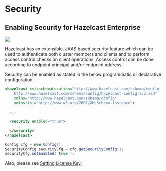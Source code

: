

# Security


## Enabling Security for Hazelcast Enterprise

![](images/enterprise-onlycopy.jpg)



Hazelcast has an extensible, JAAS based security feature which can be used to authenticate both cluster members and clients and to perform access control checks on client operations. Access control can be done according to endpoint principal and/or endpoint address. 

Security can be enabled as stated in the below programmatic or declarative configuration.



```xml
<hazelcast xsi:schemaLocation="http://www.hazelcast.com/schema/config
    http://www.hazelcast.com/schema/config/hazelcast-config-3.3.xsd"
    xmlns="http://www.hazelcast.com/schema/config"
    xmlns:xsi="http://www.w3.org/2001/XMLSchema-instance">
    
  ...
    
  <security enabled="true">
    ...
  </security>
</hazelcast>
```



```java
Config cfg = new Config();
SecurityConfig securityCfg = cfg.getSecurityConfig();
securityCfg.setEnabled( true );
```

Also, please see [Setting License Key](#setting-license-key).


